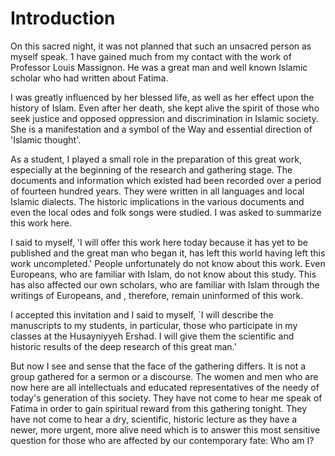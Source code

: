 Introduction
============

On this sacred night, it was not planned that such an unsacred person as
myself speak. 1 have gained much from my contact with the work of
Professor Louis Massignon. He was a great man and well known Islamic
scholar who had written about Fatima.

I was greatly influenced by her blessed life, as well as her effect upon
the history of Islam. Even after her death, she kept alive the spirit of
those who seek justice and op­posed oppression and discrimination in
Islamic society. She is a manifestation and a symbol of the Way and
es­sential direction of 'Islamic thought'.

As a student, I played a small role in the preparation of this great
work, especially at the beginning of the re­search and gathering stage.
The documents and informa­tion which existed had been recorded over a
period of fourteen hundred years. They were written in all languages and
local Islamic dialects. The historic implications in the various
documents and even the local odes and folk songs were studied. I was
asked to summarize this work here.

I said to myself, 'I will offer this work here today be­cause it has yet
to be published and the great man who be­gan it, has left this world
having left this work uncomple­ted.' People unfortunately do not know
about this work. Even Europeans, who are familiar with Islam, do not
know about this study. This has also affected our own scholars, who are
familiar with Islam through the writings of Euro­peans, and , therefore,
remain uninformed of this work.

I accepted this invitation and I said to myself, \`I will describe the
manuscripts to my students, in particular, those who participate in my
classes at the Husayniyyeh Ershad. I will give them the scientific and
historic results of the deep research of this great man.'

But now I see and sense that the face of the gathering differs. It is
not a group gathered for a sermon or a dis­course. The women and men who
are now here are all in­tellectuals and educated representatives of the
needy of today's generation of this society. They have not come to hear
me speak of Fatima in order to gain spiritual reward from this gathering
tonight. They have not come to hear a dry, scientific, historic lecture
as they have a newer, more urgent, more alive need which is to answer
this most sen­sitive question for those who are affected by our
contem­porary fate: Who am I?


